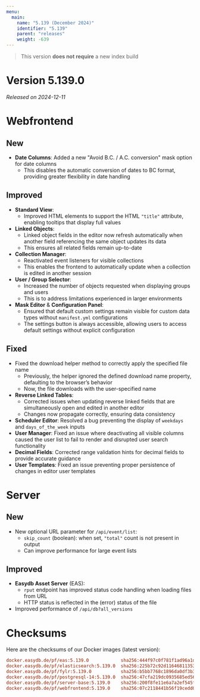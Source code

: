 ```yaml
---
menu:
  main:
    name: "5.139 (December 2024)"
    identifier: "5.139"
    parent: "releases"
    weight: -639
---
```


> This version **does not require** a new index build

# Version 5.139.0

*Released on 2024-12-11*


# Webfrontend

## New

* **Date Columns**: Added a new "Avoid B.C. / A.C. conversion" mask option for date columns
  * This disables the automatic conversion of dates to BC format, providing greater flexibility in date handling

## Improved

* **Standard View**:
  * Improved HTML elements to support the HTML `"title"` attribute, enabling tooltips that display full values
* **Linked Objects**:
  * Linked object fields in the editor now refresh automatically when another field referencing the same object updates its data
  * This ensures all related fields remain up-to-date
* **Collection Manager**:
  * Reactivated event listeners for visible collections
  * This enables the frontend to automatically update when a collection is edited in another session
* **User / Group Selector**:
  * Increased the number of objects requested when displaying groups and users
  * This is to address limitations experienced in larger environments
* **Mask Editor** & **Configuration Panel**:
  * Ensured that default custom settings remain visible for custom data types without `manifest.yml` configurations
  * The settings button is always accessible, allowing users to access default settings without explicit configuration

## Fixed

* Fixed the download helper method to correctly apply the specified file name
  * Previously, the helper ignored the defined download name property, defaulting to the browser’s behavior
  * Now, the file downloads with the user-specified name
* **Reverse Linked Tables**:
  * Corrected issues when updating reverse linked fields that are simultaneously open and edited in another editor
  * Changes now propagate correctly, ensuring data consistency
* **Scheduler Editor**: Resolved a bug preventing the display of `weekdays` and `days_of_the_week` inputs
* **User Manager**: Fixed an issue where deactivating all visible columns caused the user list to fail to render and disrupted user search functionality
* **Decimal Fields**: Corrected range validation hints for decimal fields to provide accurate guidance
* **User Templates**: Fixed an issue preventing proper persistence of changes in editor user templates


# Server

## New

* New optional URL parameter for `/api/event/list`:
  * `skip_count` (boolean): when set, `"total"` count is not present in output
  * Can improve performance for large event lists

## Improved

* **Easydb Asset Server** (EAS):
  * `rput` endpoint has improved status code handling when loading files from URL
  * HTTP status is reflected in the (error) status of the file
* Improved performance of `/api/db?all_versions`


# Checksums

Here are the checksums of our Docker images (latest version):

```ini
docker.easydb.de/pf/eas:5.139.0            sha256:444f97c0f781f1ad96a1df2e929a34aa993d143898a9deba08e0548760d68678
docker.easydb.de/pf/elasticsearch:5.139.0  sha256:225b72c92d11646811353ba4961b44ea81b948715ee799cd58d89cd582ccf613
docker.easydb.de/pf/fylr:5.139.0           sha256:b5bb7768c1896da0df3b3c7cb80cad42930ebacda26ca16f3e396c5928468fea
docker.easydb.de/pf/postgresql-14:5.139.0  sha256:47cfa219dc0935685ed5626ee70c5ed95fffe31e31ebed729fc71fd9000759c0
docker.easydb.de/pf/server-base:5.139.0    sha256:200f8fe11e6a7a2ef545fe8cee5a62c013047013edfd1599f042a1a4213f0c1c
docker.easydb.de/pf/webfrontend:5.139.0    sha256:07c2118441b56f19cedd04fc7b56db344befe4d493865c62bf540dd36e02eff5
```
